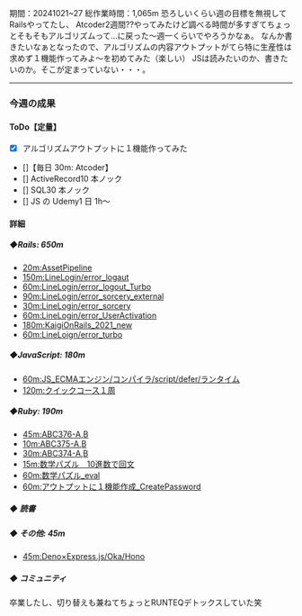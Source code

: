 期間：20241021~27
総作業時間：1,065m
恐ろしいくらい週の目標を無視してRailsやってたし、
Atcoder2週間??やってみたけど調べる時間が多すぎてちょっとそもそもアルゴリズムって...に戻った〜週一くらいでやろうかなぁ。
なんか書きたいなぁとなったので、アルゴリズムの内容アウトプットがてら特に生産性は求めず１機能作ってみよ〜を初めてみた（楽しい）
JSは読みたいのか、書きたいのか。そこが定まっていない・・・。

---

### 今週の成果

#### ToDo【定量】

- [x] アルゴリズムアウトプットに１機能作ってみた
- []【毎日 30m: Atcoder】
- [] ActiveRecord10 本ノック
- [] SQL30 本ノック
- [] JS の Udemy1 日 1h〜

#### 詳細

##### ◆Rails: 650m

- [20m:AssetPipeline](https://github.com/yu-ka3028/TIL/blob/main/Rails/202410221000_AssetPipeline.md)
- [150m:LineLogin/error_logaut](https://github.com/yu-ka3028/TIL/blob/main/Rails/202410220700_LineLogin.md)
- [60m:LineLogin/error_logout_Turbo](https://github.com/yu-ka3028/TIL/blob/main/Rails/202410232130_LineLogin_turbo.md)
- [90m:LineLogin/error_sorcery_external](https://github.com/yu-ka3028/TIL/blob/main/Rails/202410240830_LineLogin_SorceryExternal.md)
- [30m:LineLogin/error_sorcery](https://github.com/yu-ka3028/TIL/blob/main/Rails/202410242130_LineLogin_Sorcery.md)
- [60m:LineLogin/error_UserActivation](https://github.com/yu-ka3028/TIL/blob/main/Rails/202410250730_LineLogin_Sorcery_UserActivation.md)
- [180m:KaigiOnRails_2021_new](https://github.com/yu-ka3028/TIL/blob/main/Rails/202410260930_KaigiOnRails_2021New.md)
- [60m:LineLoign/error_turbo]()

##### ◆JavaScript: 180m

- [60m:JS_ECMAエンジン/コンパイラ/script/defer/ランタイム](https://github.com/yu-ka3028/TIL/blob/main/JS%26TS/202410231000.md)
- [120m:クイックコース１周]()

##### ◆Ruby: 190m

- [45m:ABC376-A,B](https://github.com/yu-ka3028/study-log/blob/main/learning/Ruby/202410210735.md)
- [10m:ABC375-A,B](https://github.com/yu-ka3028/TIL/blob/main/Ruby/202410221700.md)
- [30m:ABC374-A,B](https://github.com/yu-ka3028/TIL/blob/main/Ruby/202410231111.md)
- [15m:数学パズル＿10進数で回文]()
- [60m:数学パズル_eval](https://github.com/yu-ka3028/TIL/blob/main/Ruby/202410271530.md)
- [60m:アウトプットに１機能作成_CreatePassword](https://github.com/yu-ka3028/TIL/blob/main/Built/202410271730_CreatePassword.md)

##### ◆ 読書

##### ◆ その他: 45m

- [45m:Deno×Express.js/Oka/Hono](https://github.com/yu-ka3028/TIL/blob/main/Other/202410222100.md)

##### ◆ コミュニティ
卒業したし、切り替えも兼ねてちょっとRUNTEQデトックスしていた笑
